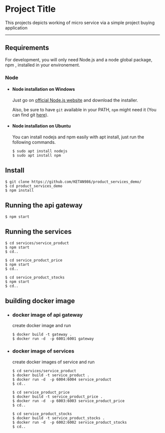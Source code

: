# Project Title

This projects depicts working of micro service via a simple project buying application

---
## Requirements

For development, you will only need Node.js and a node global package, npm , installed in your environement.

### Node
- #### Node installation on Windows

  Just go on [official Node.js website](https://nodejs.org/) and download the installer.
  
  Also, be sure to have `git` available in your PATH, `npm` might need it (You can find git [here](https://git-scm.com/)).

- #### Node installation on Ubuntu

  You can install nodejs and npm easily with apt install, just run the following commands.

      $ sudo apt install nodejs
      $ sudo apt install npm

## Install

    $ git clone https://github.com/KETAN986/product_services_demo/
    $ cd product_services_demo
    $ npm install


## Running the api gateway

    $ npm start


## Running the services
    $ cd services/service_product
    $ npm start
    $ cd..

    $ cd service_product_price
    $ npm start
    $ cd..

    $ cd service_product_stocks
    $ npm start
    $ cd..


## building docker image

- ### docker image of api gateway

  create docker image and run

      $ docker build -t gateway .
      $ docker run -d  -p 6001:6001 gateway

- ### docker image of services

  create docker images of service and run

      $ cd services/service_product
      $ docker build -t service_product .
      $ docker run -d  -p 6004:6004 service_product
      $ cd..

      $ cd service_product_price
      $ docker build -t service_product_price .
      $ docker run -d  -p 6003:6003 service_product_price
      $ cd..

      $ cd service_product_stocks
      $ docker build -t service_product_stocks .
      $ docker run -d  -p 6002:6002 service_product_stocks
      $ cd..
